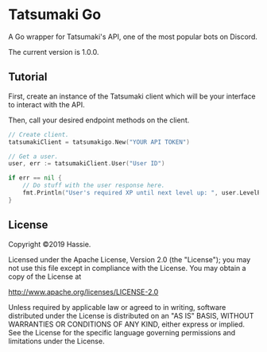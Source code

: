 # Tatsumaki Go
A Go wrapper for Tatsumaki's API, one of the most popular bots on Discord.

The current version is 1.0.0.

## Tutorial

First, create an instance of the Tatsumaki client which will be
your interface to interact with the API.

Then, call your desired endpoint methods on the client.

```go
// Create client.
tatsumakiClient = tatsumakigo.New("YOUR API TOKEN")

// Get a user.
user, err := tatsumakiClient.User("User ID")

if err == nil {
	// Do stuff with the user response here.
	fmt.Println("User's required XP until next level up: ", user.LevelProgress.RequiredXp)
}
```

## License
Copyright &copy;2019 Hassie.

Licensed under the Apache License, Version 2.0 (the "License");
you may not use this file except in compliance with the License.
You may obtain a copy of the License at

http://www.apache.org/licenses/LICENSE-2.0

Unless required by applicable law or agreed to in writing, software
distributed under the License is distributed on an "AS IS" BASIS,
WITHOUT WARRANTIES OR CONDITIONS OF ANY KIND, either express or implied.
See the License for the specific language governing permissions and
limitations under the License.
